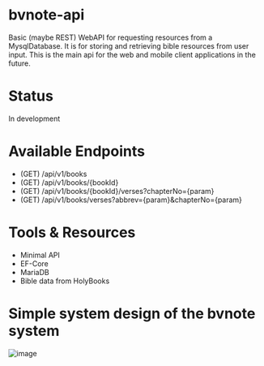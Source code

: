 # bvnote-api
Basic (maybe REST) WebAPI for requesting resources from a MysqlDatabase.
It is for storing and retrieving bible resources from user input.
This is the main api for the web and mobile client applications in the future. 

# Status
In development

# Available Endpoints
- (GET) /api/v1/books
- (GET) /api/v1/books/{bookId}
- (GET) /api/v1/books/{bookId}/verses?chapterNo={param}
- (GET) /api/v1/books/verses?abbrev={param}&chapterNo={param}

# Tools & Resources
- Minimal API
- EF-Core
- MariaDB
- Bible data from HolyBooks

# Simple system design of the bvnote system
![image](https://github.com/jazteng2/bvnote-api/assets/36156694/4e76e235-4df6-45a3-97f0-d708d88e5c82)
